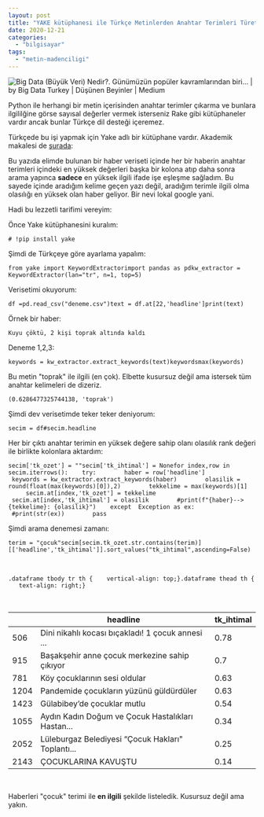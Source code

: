 ```yaml
---
layout: post
title: "YAKE kütüphanesi ile Türkçe Metinlerden Anahtar Terimleri Türetin"
date: 2020-12-21
categories: 
  - "bilgisayar"
tags: 
  - "metin-madenciligi"
---
```


![Big Data (Büyük Veri) Nedir?. Günümüzün popüler kavramlarından biri… | by Big  Data Turkey | Düşünen Beyinler | Medium](/images/0*4hO1nX2M9wazKcP_)

Python ile herhangi bir metin içerisinden anahtar terimler çıkarma ve bunlara ilgililğine görse sayısal değerler vermek isterseniz Rake gibi kütüphaneler vardır ancak bunlar Türkçe dil desteği içeremez.

Türkçede bu işi yapmak için Yake adlı bir kütüphane vardır. Akademik makalesi de [şurada](https://www.sciencedirect.com/science/article/abs/pii/S0020025519308588?casa_token=NZfi-GmbK1gAAAAA:WC5tKprHpm5fy2askOGZsc_sFyqklbjNqUGrb7ipJZLTwgzqlPem_tqDDjy_rL_u44w2X_VVkkQ):

Bu yazıda elimde bulunan bir haber veriseti içinde her bir haberin anahtar terimleri içindeki en yüksek değerleri başka bir kolona atıp daha sonra arama yapınca **sadece** en yüksek ilgili ifade işe eşleşme sağladım. Bu sayede içinde aradığım kelime geçen yazı değil, aradığım terimle ilgili olma olasılığı en yüksek olan haber geliyor. Bir nevi lokal google yani.

Hadi bu lezzetli tarifimi vereyim:

Önce Yake kütüphanesini kuralım:

```
# !pip install yake
```

Şimdi de Türkçeye göre ayarlama yapalım:

```
from yake import KeywordExtractorimport pandas as pdkw_extractor = KeywordExtractor(lan="tr", n=1, top=5)
```

Verisetimi okuyorum:

```
df =pd.read_csv("deneme.csv")text = df.at[22,'headline']print(text)
```

Örnek bir haber:

```
Kuyu çöktü, 2 kişi toprak altında kaldı
```

Deneme 1,2,3:

```
keywords = kw_extractor.extract_keywords(text)keywordsmax(keywords)
```

Bu metin "toprak" ile ilgili (en çok). Elbette kusursuz değil ama istersek tüm anahtar kelimeleri de dizeriz.

```
(0.6286477325744138, 'toprak')
```

Şimdi dev verisetimde teker teker deniyorum:

```
secim = df#secim.headline
```

Her bir çıktı anahtar terimin en yüksek değere sahip olanı olasılık rank değeri ile birlikte kolonlara aktardım:

```
secim['tk_ozet'] = ""secim['tk_ihtimal'] = Nonefor index,row in secim.iterrows():    try:        haber = row['headline']        keywords = kw_extractor.extract_keywords(haber)        olasilik = round(float(max(keywords)[0]),2)        tekkelime = max(keywords)[1]        secim.at[index,'tk_ozet'] = tekkelime        secim.at[index,'tk_ihtimal'] = olasilik        #print(f"{haber}--> {tekkelime}: {olasilik}")    except  Exception as ex:        #print(str(ex))        pass
```

Şimdi arama denemesi zamanı:

```
terim = "çocuk"secim[secim.tk_ozet.str.contains(terim)][['headline','tk_ihtimal']].sort_values("tk_ihtimal",ascending=False)
```

​​

```
.dataframe tbody tr th {    vertical-align: top;}​.dataframe thead th {    text-align: right;}
```

</style>​

|  | headline | tk\_ihtimal |
| --- | --- | --- |
| 506 | Dini nikahlı kocası bıçakladı! 1 çocuk annesi ... | 0.78 |
| 915 | Başakşehir anne çocuk merkezine sahip çıkıyor | 0.7 |
| 781 | Köy çocuklarının sesi oldular | 0.63 |
| 1204 | Pandemide çocukların yüzünü güldürdüler | 0.63 |
| 1423 | Gülabibey’de çocuklar mutlu | 0.54 |
| 1055 | Aydın Kadın Doğum ve Çocuk Hastalıkları Hastan... | 0.34 |
| 2052 | Lüleburgaz Belediyesi “Çocuk Hakları" Toplantı... | 0.25 |
| 2143 | ÇOCUKLARINA KAVUŞTU | 0.14 |

​

</div>

Haberleri "çocuk" terimi ile **en ilgili** şekilde listeledik. Kusursuz değil ama yakın.
